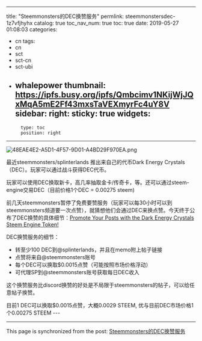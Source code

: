 
---
title: "Steemmonsters的DEC换赞服务"
permlink: steemmonstersdec-1z7vfjhyhx
catalog: true
toc_nav_num: true
toc: true
date: 2019-05-27 01:08:03
categories:
- cn
tags:
- cn
- sct
- sct-cn
- sct-ubi
- whalepower
thumbnail: https://ipfs.busy.org/ipfs/Qmbcimv1NKijWjJQxMqA5mE2Ff43mxsTaVEXmyrFc4uY8V
sidebar:
    right:
        sticky: true
widgets:
    -
        type: toc
        position: right
---


<img src="https://ipfs.busy.org/ipfs/Qmbcimv1NKijWjJQxMqA5mE2Ff43mxsTaVEXmyrFc4uY8V" alt="48EAE4E2-A5D1-4F57-9D01-A4BD29F970EA.png" /><br/>

最近steemmonsters/splinterlands 推出来自己的代币Dark Energy Crystals（DEC）。玩家可以通过战斗获得DEC代币。

玩家可以使用DEC换取新卡，高几率抽取金卡/传奇卡，等。还可以通过steem-engine交易DEC（目前价格1个DEC = 0.00275 steem)

前几天steemmonsters暂停了免费要赞服务（玩家可以每30小时可以到steemmonsters频道要一次点赞），就猜想他们会通过DEC来换点赞。今天终于公布了DEC换赞的具体细节：<a href="https://busy.org/@steemmonsters/promote-your-posts-with-the-dark-energy-crystals-steem-engine-token">Promote Your Posts with the Dark Energy Crystals Steem Engine Token!</a>

DEC换赞服务的细节：
* 转至少100 DEC到@splinterlands，并且在memo附上帖子链接
* 点赞将来自@steemmonsters账号
* 每个DEC可以换取$0.0015点赞（可能按照市场价格浮动）
* 可代理SP到@steemmonsters账号获取每日DEC收入

这个换赞服务比discord换赞的好处是不局限于steemmonsters的帖子，可以给任意帖子换赞。

目前1 DEC可以换取$0.0015点赞，大概0.0029 STEEM, 优与目前DEC市场价格1个0.00275 STEEM ---

- - -

This page is synchronized from the post: [Steemmonsters的DEC换赞服务](https://steemit.com/@ericet/steemmonstersdec-1z7vfjhyhx)
